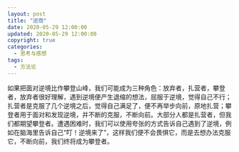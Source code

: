 ```yaml
---
layout: post
title: "逆商"
date: 2020-05-29 12:00:00
updated: 2020-05-29 12:00:00
copyright: true
categories:
  - 思考与感想
tags:
  - 方法论
---
```


如果把面对逆境比作攀登山峰，我们可能成为三种角色：放弃者，扎营者，攀登者，放弃者很好理解，遇到逆境便产生退缩的想法，屈服于逆境，觉得自己不行；扎营者是克服了几个逆境之后，觉得自己满足了，便不再举步向前，原地扎营；攀登者用于面对和发现逆境，并不断的克服，不断向前。大部分人都是扎营者，但我们都期望攀登者。遭遇困难时，我们可以使用夸张的方式告诉自己遇到了逆境，例如在脑海里告诉自己“叮！逆境来了”，这样我们便不会畏惧它，而是去想办法克服它，不断向前，我们终将成为攀登者。
